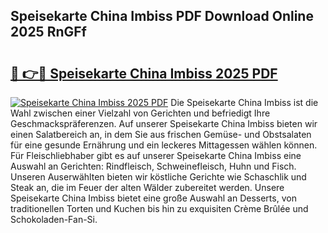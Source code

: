 ## Speisekarte China Imbiss PDF Download Online 2025 RnGFf

# <h2><a href="http://gcai90z.nevu.top/?p=Speisekarte+China+Imbiss">🔗 👉🔴 Speisekarte China Imbiss 2025 PDF</a></h2>

[![Speisekarte China Imbiss 2025 PDF](https://i.imgur.com/dBaPXMq.png)](http://gcai90z.nevu.top/?p=Speisekarte+China+Imbiss)
Die Speisekarte China Imbiss ist die Wahl zwischen einer Vielzahl von Gerichten und befriedigt Ihre Geschmackspräferenzen. Auf unserer Speisekarte China Imbiss bieten wir einen Salatbereich an, in dem Sie aus frischen Gemüse- und Obstsalaten für eine gesunde Ernährung und ein leckeres Mittagessen wählen können. Für Fleischliebhaber gibt es auf unserer Speisekarte China Imbiss eine Auswahl an Gerichten: Rindfleisch, Schweinefleisch, Huhn und Fisch. Unseren Auserwählten bieten wir köstliche Gerichte wie Schaschlik und Steak an, die im Feuer der alten Wälder zubereitet werden. Unsere Speisekarte China Imbiss bietet eine große Auswahl an Desserts, von traditionellen Torten und Kuchen bis hin zu exquisiten Crème Brûlée und Schokoladen-Fan-Si.
